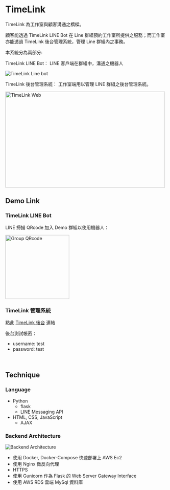 # TimeLink

TimeLink 為工作室與顧客溝通之橋樑。

顧客能透過 TimeLink LINE Bot 在 Line 群組預約工作室所提供之服務；而工作室亦能透過 TimeLink 後台管理系統，管理 Line 群組內之事務。

本系統分為兩部分:

TimeLink LINE Bot： LINE 客戶端在群組中，溝通之機器人

![TimeLink Line bot](./rm_static/demo_bot.gif)

TimeLink 後台管理系統： 工作室端用以管理 LINE 群組之後台管理系統。

<img src="https://d43czlgw2x7ve.cloudfront.net/timelink/demo_web.png" alt="TimeLink Web" width="500" height="300">

<br>

## Demo Link

### TimeLink LINE Bot

LINE 掃描 QRcode 加入 Demo 群組以使用機器人：

<img src="https://d43czlgw2x7ve.cloudfront.net/timelink/test_group_qr.JPG" alt="Group QRcode" width="200" height="200">

### TimeLink 管理系統

點此 [TimeLink 後台](https://timelink.cc) 連結

後台測試帳密：

-   username: test
-   password: test

<br>

## Technique

### Language

-   Python
    -   flask
    -   LINE Messaging API
-   HTML, CSS, JavaScript
    -   AJAX

### Backend Architecture

<img src="https://d43czlgw2x7ve.cloudfront.net/timelink/Backend_Architecture.png" alt="Backend Architecture" >

-   使用 Docker, Docker-Compose 快速部署上 AWS Ec2
-   使用 Nginx 做反向代理
-   HTTPS
-   使用 Gunicorn 作為 Flask 的 Web Server Gateway Interface
-   使用 AWS RDS 雲端 MySql 資料庫
